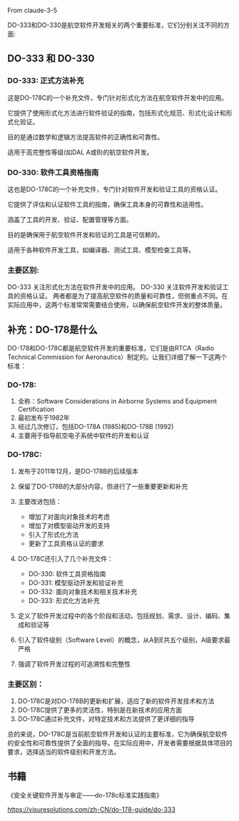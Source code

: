 From claude-3-5

DO-333和DO-330是航空软件开发相关的两个重要标准，它们分别关注不同的方面:
## DO-333 和 DO-330

### DO-333: 正式方法补充

这是DO-178C的一个补充文件，专门针对形式化方法在航空软件开发中的应用。

它提供了使用形式化方法进行软件验证的指南，包括形式化规范、形式化设计和形式化验证。

目的是通过数学和逻辑方法提高软件的正确性和可靠性。

适用于高完整性等级(如DAL A或B)的航空软件开发。

### DO-330: 软件工具资格指南

这也是DO-178C的一个补充文件，专门针对软件开发和验证工具的资格认证。

它提供了评估和认证软件工具的指南，确保工具本身的可靠性和适用性。

涵盖了工具的开发、验证、配置管理等方面。

目的是确保用于航空软件开发和验证的工具是可信赖的。

适用于各种软件开发工具，如编译器、测试工具、模型检查工具等。

### 主要区别:
DO-333 关注形式化方法在软件开发中的应用。
DO-330 关注软件开发和验证工具的资格认证。
两者都是为了提高航空软件的质量和可靠性，但侧重点不同。在实际应用中，这两个标准常常需要结合使用，以确保航空软件开发的整体质量。

## 补充：DO-178是什么

DO-178和DO-178C都是航空软件开发的重要标准，它们是由RTCA（Radio Technical Commission for Aeronautics）制定的。让我们详细了解一下这两个标准：

### DO-178:

1. 全称：Software Considerations in Airborne Systems and Equipment Certification
2. 最初发布于1982年
3. 经过几次修订，包括DO-178A (1985)和DO-178B (1992)
4. 主要用于指导航空电子系统中软件的开发和认证

### DO-178C:

1. 发布于2011年12月，是DO-178B的后续版本
2. 保留了DO-178B的大部分内容，但进行了一些重要更新和补充
3. 主要改进包括：
   - 增加了对面向对象技术的考虑
   - 增加了对模型驱动开发的支持
   - 引入了形式化方法
   - 更新了工具资格认证的要求

4. DO-178C还引入了几个补充文件：
   - DO-330: 软件工具资格指南
   - DO-331: 模型驱动开发和验证补充
   - DO-332: 面向对象技术和相关技术补充
   - DO-333: 形式化方法补充

5. 定义了软件开发过程中的各个阶段和活动，包括规划、需求、设计、编码、集成和验证等

6. 引入了软件级别（Software Level）的概念，从A到E共五个级别，A级要求最严格

7. 强调了软件开发过程的可追溯性和完整性

### 主要区别：

1. DO-178C是对DO-178B的更新和扩展，适应了新的软件开发技术和方法
2. DO-178C提供了更多的灵活性，特别是在新技术的应用方面
3. DO-178C通过补充文件，对特定技术和方法提供了更详细的指导

总的来说，DO-178C是当前航空软件开发和认证的主要标准，它为确保航空软件的安全性和可靠性提供了全面的指导。在实际应用中，开发者需要根据具体项目的要求，选择适当的软件级别和开发方法。

## 书籍
《安全关键软件开发与审定——do-178c标准实践指南》

https://visuresolutions.com/zh-CN/do-178-guide/do-333
